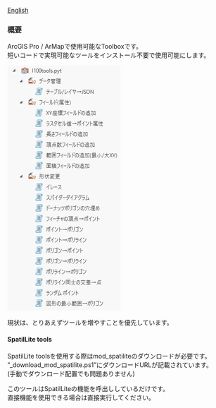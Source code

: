 
[English](README.md)  

### 概要
ArcGIS Pro / ArMapで使用可能なToolboxです。  
短いコードで実現可能なツールをインストール不要で使用可能にします。  

![tool image](https://github.com/MALORGIS/l100toolsForArcGIS/blob/images/images/toolbox_ja.jpg?raw=true?raw=true "tool image")
  
現状は、とりあえずツールを増やすことを優先しています。

#### SpatilLite tools
SpatilLite toolsを使用する際はmod_spatiliteのダウンロードが必要です。  
”_download_mod_spatilite.ps1”にダウンロードURLが記載されています。  
(手動でダウンロード配置でも問題ありません)  
  
このツールはSpatilLiteの機能を呼出ししているだけです。  
直接機能を使用できる場合は直接実行してください。